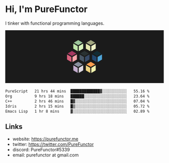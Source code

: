 # Hi, I'm PureFunctor

I tinker with functional programming languages.

![Vitriol Header](./vitriol.png)

<!--START_SECTION:waka-->
```text
PureScript   21 hrs 44 mins  █████████████▓░░░░░░░░░░░   55.16 % 
Org          9 hrs 18 mins   ██████░░░░░░░░░░░░░░░░░░░   23.64 % 
C++          2 hrs 46 mins   █▓░░░░░░░░░░░░░░░░░░░░░░░   07.04 % 
Idris        2 hrs 15 mins   █▒░░░░░░░░░░░░░░░░░░░░░░░   05.72 % 
Emacs Lisp   1 hr 8 mins     ▓░░░░░░░░░░░░░░░░░░░░░░░░   02.89 % 
```
<!--END_SECTION:waka-->

## Links
+ website: https://purefunctor.me
+ twitter: https://twitter.com/PureFunctor
+ discord: PureFunctor#5339
+ email: purefunctor at gmail.com
